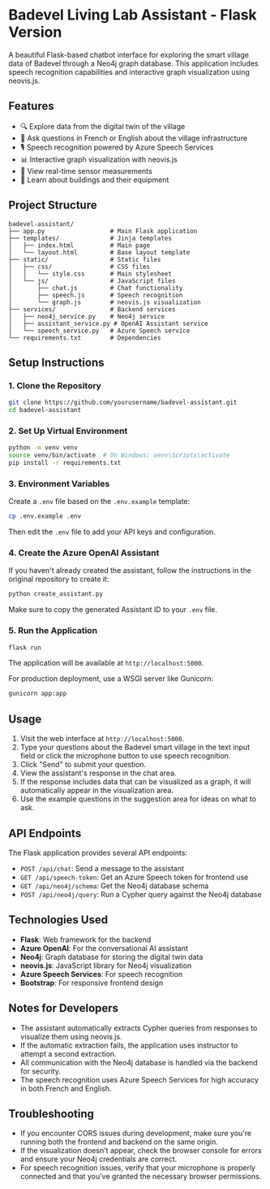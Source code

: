 # Badevel Living Lab Assistant - Flask Version

A beautiful Flask-based chatbot interface for exploring the smart village data of Badevel through a Neo4j graph database. This application includes speech recognition capabilities and interactive graph visualization using neovis.js.

## Features

- 🔍 Explore data from the digital twin of the village
- 💬 Ask questions in French or English about the village infrastructure
- 🎙️ Speech recognition powered by Azure Speech Services
- 📊 Interactive graph visualization with neovis.js
- 📱 View real-time sensor measurements
- 🏢 Learn about buildings and their equipment

## Project Structure

```
badevel-assistant/
├── app.py                  # Main Flask application
├── templates/              # Jinja templates
│   ├── index.html          # Main page
│   └── layout.html         # Base layout template
├── static/                 # Static files
│   ├── css/                # CSS files
│   │   └── style.css       # Main stylesheet
│   └── js/                 # JavaScript files
│       ├── chat.js         # Chat functionality
│       ├── speech.js       # Speech recognition
│       └── graph.js        # neovis.js visualization
├── services/               # Backend services
│   ├── neo4j_service.py    # Neo4j service
│   ├── assistant_service.py # OpenAI Assistant service
│   └── speech_service.py   # Azure Speech service
└── requirements.txt        # Dependencies
```

## Setup Instructions

### 1. Clone the Repository

```bash
git clone https://github.com/yourusername/badevel-assistant.git
cd badevel-assistant
```

### 2. Set Up Virtual Environment

```bash
python -m venv venv
source venv/bin/activate  # On Windows: venv\Scripts\activate
pip install -r requirements.txt
```

### 3. Environment Variables

Create a `.env` file based on the `.env.example` template:

```bash
cp .env.example .env
```

Then edit the `.env` file to add your API keys and configuration.

### 4. Create the Azure OpenAI Assistant

If you haven't already created the assistant, follow the instructions in the original repository to create it:

```bash
python create_assistant.py
```

Make sure to copy the generated Assistant ID to your `.env` file.

### 5. Run the Application

```bash
flask run
```

The application will be available at `http://localhost:5000`.

For production deployment, use a WSGI server like Gunicorn:

```bash
gunicorn app:app
```

## Usage

1. Visit the web interface at `http://localhost:5000`.
2. Type your questions about the Badevel smart village in the text input field or click the microphone button to use speech recognition.
3. Click "Send" to submit your question.
4. View the assistant's response in the chat area.
5. If the response includes data that can be visualized as a graph, it will automatically appear in the visualization area.
6. Use the example questions in the suggestion area for ideas on what to ask.

## API Endpoints

The Flask application provides several API endpoints:

- `POST /api/chat`: Send a message to the assistant
- `GET /api/speech-token`: Get an Azure Speech token for frontend use
- `GET /api/neo4j/schema`: Get the Neo4j database schema
- `POST /api/neo4j/query`: Run a Cypher query against the Neo4j database

## Technologies Used

- **Flask**: Web framework for the backend
- **Azure OpenAI**: For the conversational AI assistant
- **Neo4j**: Graph database for storing the digital twin data
- **neovis.js**: JavaScript library for Neo4j visualization
- **Azure Speech Services**: For speech recognition
- **Bootstrap**: For responsive frontend design

## Notes for Developers

- The assistant automatically extracts Cypher queries from responses to visualize them using neovis.js.
- If the automatic extraction fails, the application uses instructor to attempt a second extraction.
- All communication with the Neo4j database is handled via the backend for security.
- The speech recognition uses Azure Speech Services for high accuracy in both French and English.

## Troubleshooting

- If you encounter CORS issues during development, make sure you're running both the frontend and backend on the same origin.
- If the visualization doesn't appear, check the browser console for errors and ensure your Neo4j credentials are correct.
- For speech recognition issues, verify that your microphone is properly connected and that you've granted the necessary browser permissions.
